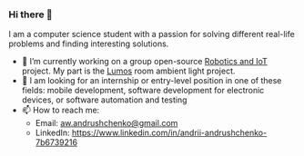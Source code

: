 ### Hi there 👋

I am a computer science student with a passion for solving different real-life problems and finding interesting solutions.

- 🔭 I’m currently working on a group open-source [Robotics and IoT](https://34panda.github.io/docsify/#/) project. My part is the [Lumos](https://github.com/andrew-andrushchenko/Lumos-arduino) room ambient light project.
- 💼 I am looking for an internship or entry-level position in one of these fields: mobile development, software development for electronic devices, or software automation and testing
- 📫 How to reach me:
  - Email: aw.andrushchenko@gmail.com
  - LinkedIn: https://www.linkedin.com/in/andrii-andrushchenko-7b6739216
<!--
**andrew-andrushchenko/andrew-andrushchenko** is a ✨ _special_ ✨ repository because its `README.md` (this file) appears on your GitHub profile.

Here are some ideas to get you started:

- 🔭 I’m currently working on ...
- 🌱 I’m currently learning ...
- 👯 I’m looking to collaborate on ...
- 🤔 I’m looking for help with ...
- 💬 Ask me about ...
- 📫 How to reach me: ...
- 😄 Pronouns: ...
- ⚡ Fun fact: ...
💼
-->
